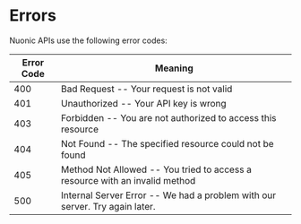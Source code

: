 # Errors

Nuonic APIs use the following error codes:


Error Code | Meaning
---------- | -------
400 | Bad Request -- Your request is not valid
401 | Unauthorized -- Your API key is wrong
403 | Forbidden -- You are not authorized to access this resource
404 | Not Found -- The specified resource could not be found
405 | Method Not Allowed -- You tried to access a resource with an invalid method
500 | Internal Server Error -- We had a problem with our server. Try again later.

